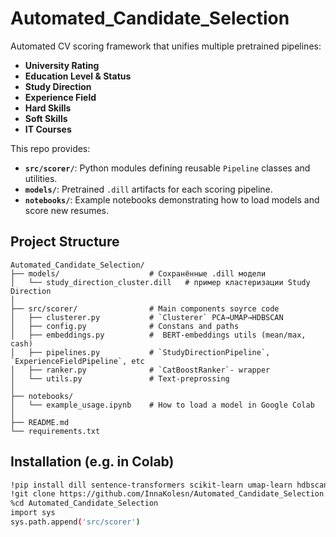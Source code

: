 # Automated\_Candidate\_Selection

Automated CV scoring framework that unifies multiple pretrained pipelines:

* **University Rating**
* **Education Level & Status**
* **Study Direction**
* **Experience Field**
* **Hard Skills**
* **Soft Skills**
* **IT Courses**

This repo provides:

* **`src/scorer/`**: Python modules defining reusable `Pipeline` classes and utilities.
* **`models/`**: Pretrained `.dill` artifacts for each scoring pipeline.
* **`notebooks/`**: Example notebooks demonstrating how to load models and score new resumes.

## Project Structure

```
Automated_Candidate_Selection/
├── models/                    # Сохранённые .dill модели
│   └── study_direction_cluster.dill   # пример кластеризации Study Direction
│
├── src/scorer/                # Main components soyrce code
│   ├── clusterer.py           # `Clusterer` PCA→UMAP→HDBSCAN
│   ├── config.py              # Constans and paths
│   ├── embeddings.py          #  BERT-embeddings utils (mean/max, cash)
│   ├── pipelines.py           # `StudyDirectionPipeline`, `ExperienceFieldPipeline`, etc
│   ├── ranker.py              # `CatBoostRanker`- wrapper
│   └── utils.py               # Text-preprossing
│
├── notebooks/                 
│   └── example_usage.ipynb    # How to load a model in Google Colab
│
├── README.md                  
└── requirements.txt           
```

## Installation (e.g. in Colab)

```bash
!pip install dill sentence-transformers scikit-learn umap-learn hdbscan catboost
!git clone https://github.com/InnaKolesn/Automated_Candidate_Selection.git
%cd Automated_Candidate_Selection
import sys
sys.path.append('src/scorer')
```
